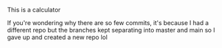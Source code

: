 This is a calculator

If you're wondering why there are so few commits, it's because I had a different repo but the branches kept separating into master and main so I gave up and created a new repo lol
